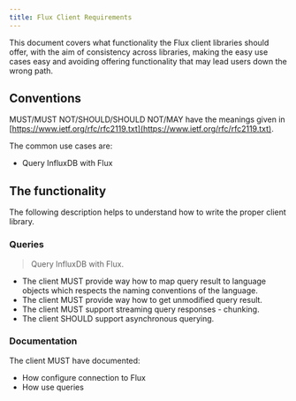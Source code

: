 ```yaml
---
title: Flux Client Requirements
---
```

This document covers what functionality the Flux client libraries should offer, with the aim of consistency across libraries, making the easy use cases easy and avoiding offering functionality that may lead users down the wrong path.

## Conventions

MUST/MUST NOT/SHOULD/SHOULD NOT/MAY have the meanings given in [https://www.ietf.org/rfc/rfc2119.txt](https://www.ietf.org/rfc/rfc2119.txt).

The common use cases are:

* Query InfluxDB with Flux

## The functionality
The following description helps to understand how to write the proper client library.  


### Queries

> Query InfluxDB with Flux.

* The client MUST provide way how to map query result to language objects which respects the naming conventions of the language.
* The client MUST provide way how to get unmodified query result.
* The client MUST support streaming query responses - chunking.
* The client SHOULD support asynchronous querying.

### Documentation
The client MUST have documented:

* How configure connection to Flux
* How use queries
